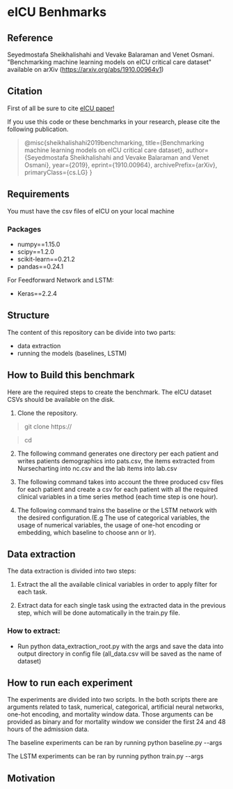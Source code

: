 # eICU Benhmarks
## Reference
Seyedmostafa Sheikhalishahi and Vevake Balaraman and Venet Osmani.
"Benchmarking machine learning models on eICU critical care dataset" available on arXiv (https://arxiv.org/abs/1910.00964v1)

## Citation
First of all be sure to cite [eICU paper!](https://www.nature.com/articles/sdata2018178)

If you use this code or these benchmarks in your research, please cite the following publication.
> @misc{sheikhalishahi2019benchmarking,
    title={Benchmarking machine learning models on eICU critical care dataset},
    author={Seyedmostafa Sheikhalishahi and Vevake Balaraman and Venet Osmani},
    year={2019},
    eprint={1910.00964},
    archivePrefix={arXiv},
    primaryClass={cs.LG}
}




## Requirements
You must have the csv files of eICU on your local machine
### Packages
* numpy==1.15.0
* scipy==1.2.0
* scikit-learn==0.21.2
* pandas==0.24.1

For Feedforward Network and LSTM:
* Keras==2.2.4

## Structure
The content of this repository can be divide into two parts:

* data extraction
* running the models (baselines, LSTM)

## How to Build this benchmark
Here are the required steps to create the benchmark. The eICU dataset CSVs should be available on the disk.

1. Clone the repository.
> git clone https://

> cd 

2. The following command generates one directory per each patient and writes patients demographics into pats.csv, the items extracted from Nursecharting into nc.csv and the lab items into lab.csv


3. The following command takes into account the three produced csv files for each patient and create a csv for each patient with all the required clinical variables in a time series method (each time step is one hour).


4. The following command trains the baseline or the LSTM network with the desired configuration.(E.g The use of categorical variables, the usage of numerical variables, the usage of one-hot encoding or embedding, which baseline to choose ann or lr).

## Data extraction
The data extraction is divided into two steps:

1. Extract the all the available clinical variables in order to apply filter for each task.

2. Extract data for each single task using the extracted data in the previous step, which will be done automatically in the train.py file.

### How to extract:
* Run python data_extraction_root.py with the args and save the data into output directory in config file (all_data.csv will be saved as the name of dataset)

## How to run each experiment
The experiments are divided into two scripts. In the both scripts there are arguments related to task, numerical, categorical, artificial neural networks, one-hot encoding, and mortality window data. Those arguments can be provided as binary and for mortality window we consider the first 24 and 48 hours of the admission data.

The baseline experiments can be ran by running python baseline.py --args

The LSTM experiments can be ran by running python train.py --args

## Motivation


